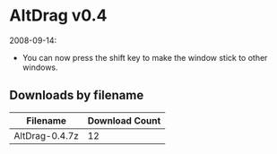 # AltDrag v0.4

2008-09-14:
- You can now press the shift key to make the window stick to other windows.

## Downloads by filename

Filename       | Download Count
-------------- | --------------
AltDrag-0.4.7z |             12
